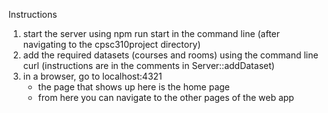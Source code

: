 Instructions

1. start the server using npm run start in the command line (after navigating to the cpsc310project directory)
2. add the required datasets (courses and rooms) using the command line curl (instructions are in the comments in Server::addDataset)
3. in a browser, go to localhost:4321
    - the page that shows up here is the home page
    - from here you can navigate to the other pages of the web app
